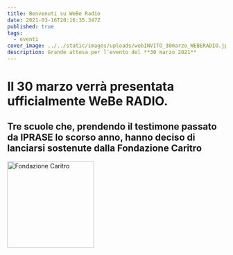```yaml
---
title: Benvenuti su WeBe Radio
date: 2021-03-16T20:16:35.347Z
published: true
tags:
  - eventi
cover_image: ../../static/images/uploads/webINVITO_30marzo_WEBERADIO.jpg
description: Grande attesa per l'evento del **30 marzo 2021**
---
```

# Il 30 marzo verrà presentata ufficialmente **WeBe RADIO**.


## Tre scuole che, prendendo il testimone passato da **IPRASE** lo scorso anno, hanno deciso di lanciarsi sostenute dalla **Fondazione Caritro**

<img src="/images/uploads/logo-fondazione-caritro_contributo.jpg-new-.jpg" alt="Fondazione Caritro" width="200"/>
